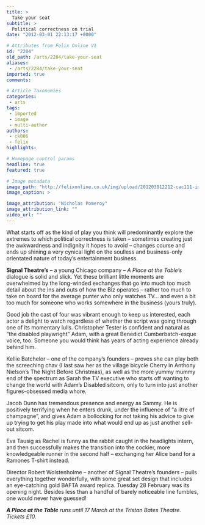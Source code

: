 ```yaml
---
title: >
  Take your seat
subtitle: >
  Political correctness on trial
date: "2012-03-01 22:13:17 +0000"

# Attributes from Felix Online V1
id: "2284"
old_path: /arts/2284/take-your-seat
aliases:
 - /arts/2284/take-your-seat
imported: true
comments:

# Article Taxonomies
categories:
 - arts
tags:
 - imported
 - image
 - multi-author
authors:
 - ck806
 - felix
highlights:

# Homepage control params
headline: true
featured: true

# Image metadata
image_path: "http://felixonline.co.uk/img/upload/201203012212-cac111-img_2171.jpg"
image_caption: >

image_attribution: "Nicholas Pomeroy"
image_attribution_link: ""
video_url: ""
---
```


What starts off as the kind of play you think will predominantly explore the extremes to which political correctness is taken – sometimes creating just the awkwardness and indignity it hopes to avoid – changes course and ends up shining a very cynical light on the soulless and business-only orientated nature of today’s entertainment business.

__Signal Theatre’s__ – a young Chicago company – _A Place at the Table’s_ dialogue is solid and slick. Yet these brilliant little moments are overwhelmed by the long-winded exchanges that go into much too much detail about the ins and outs of how the Biz operates – rather too much to take on board for the average punter who only watches TV… and even a bit too much for someone who works somewhere in the business (yours truly).

Good job the cast of four was vibrant enough to keep us interested, each actor a delight to watch regardless of whether the script was going through one of its momentary lulls. Christopher Tester is confident and natural as “the disabled playwright” Adam, with a great Benedict Cumberbatch-esque voice, too. Someone you would think has years of acting experience already behind him.

Kellie Batchelor – one of the company’s founders – proves she can play both the screeching chav (I last saw her as the village bicycle Cherry in Anthony Nielson’s The Night Before Christmas), as well as the more yummy mummy end of the spectrum as Sarah the TV executive who starts off wanting to change the world with Adam’s Disabled sitcom, only to turn into just another figures-obsessed media whore.

Jacob Dunn has tremendous presence and energy as Sammy. He is positively terrifying when he enters drunk, under the influence of “a litre of champagne”, and gives Adam a bollocking for not taking his advice to give up trying to get his play made into what would end up as just another sell-out sitcom.

Eva Tausig as Rachel is funny as the rabbit caught in the headlights intern, and then successfully makes the transition into the cockier, more knowledgeable runner in the second half – exchanging her Alice band for a Ramones T-shirt instead.

Director Robert Wolstenholme – another of Signal Theatre’s founders – pulls everything together wonderfully, with some great set design that includes an eye-catching gold BAFTA award replica. Tuesday 28 February was its opening night. Besides less than a handful of barely noticeable line fumbles, one would never have guessed!

___A Place at the Table__ runs until 17 March at the Tristan Bates Theatre. Tickets £10._

